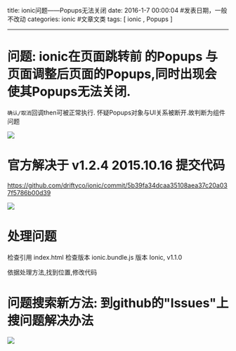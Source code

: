 title: ionic问题——Popups无法关闭
date: 2016-1-7 00:00:04 #发表日期，一般不改动
categories: ionic  #文章文类
tags: [ ionic , Popups ]


---

# 问题: ionic在页面跳转前 的Popups 与页面调整后页面的Popups,同时出现会使其Popups无法关闭. 
`确认/取消`回调then可被正常执行. 怀疑Popups对象与UI关系被断开.故判断为组件问题


![]( http://7xnbs3.com1.z0.glb.clouddn.com/16-2-23/99633147.jpg)
<!--
-->



# 官方解决于 v1.2.4  2015.10.16 提交代码
https://github.com/driftyco/ionic/commit/5b39fa34dcaa35108aea37c20a037f5786b00d39


![]( http://7xnbs3.com1.z0.glb.clouddn.com/16-2-23/42560782.jpg)
<!--
-->



# 处理问题
检查引用 index.html    <script src="lib/ionic/js/ionic.bundle.js"></script>
检查版本 ionic.bundle.js 版本 Ionic, v1.1.0

依据处理方法,找到位置,修改代码






# 问题搜索新方法: 到github的"Issues"上搜问题解决办法
![](http://7xnbs3.com1.z0.glb.clouddn.com/16-2-23/89527662.jpg)

<!--
-->


<!-- more -->
